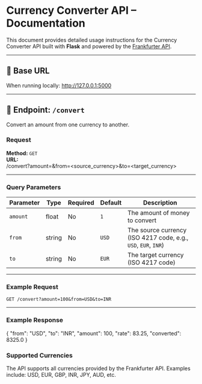# Currency Converter API – Documentation

This document provides detailed usage instructions for the Currency Converter API built with **Flask** and powered by the [Frankfurter API](https://www.frankfurter.app/).

---

## 🔹 Base URL

When running locally:
http://127.0.0.1:5000

---

## 🔹 Endpoint: `/convert`

Convert an amount from one currency to another.

### Request
**Method:** `GET`  
**URL:**  
/convert?amount=<value>&from=<source_currency>&to=<target_currency>

---


### Query Parameters
| Parameter  | Type   | Required | Default | Description |
|------------|--------|----------|---------|-------------|
| `amount`   | float  | No       | `1`     | The amount of money to convert |
| `from`     | string | No       | `USD`   | The source currency (ISO 4217 code, e.g., `USD`, `EUR`, `INR`) |
| `to`       | string | No       | `EUR`   | The target currency (ISO 4217 code) |

---

### Example Request
```http
GET /convert?amount=100&from=USD&to=INR
```

---

### Example Response
{
  "from": "USD",
  "to": "INR",
  "amount": 100,
  "rate": 83.25,
  "converted": 8325.0
}

### Supported Currencies
The API supports all currencies provided by the Frankfurter API.
Examples include: USD, EUR, GBP, INR, JPY, AUD, etc.
